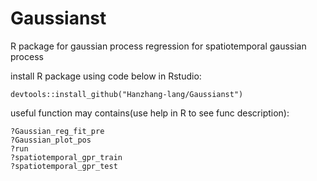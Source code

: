 # Gaussianst
R package for gaussian process regression for spatiotemporal gaussian process


install R package using code below in Rstudio:

```
devtools::install_github("Hanzhang-lang/Gaussianst")
```

useful function may contains(use help in R to see func description):
```
?Gaussian_reg_fit_pre
?Gaussian_plot_pos
?run
?spatiotemporal_gpr_train
?spatiotemporal_gpr_test
```
